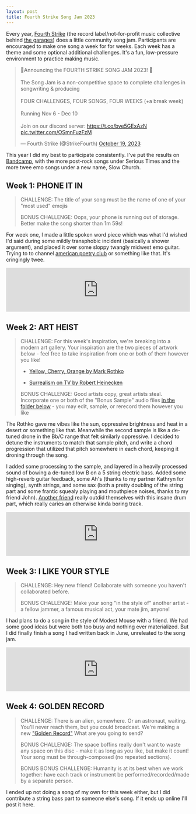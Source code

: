 ```yaml
---
layout: post
title: Fourth Strike Song Jam 2023
---
```


Every year, [Fourth Strike](https://fourth-strike.bandcamp.com/) (the record label/not-for-profit music collective behind [the garages](https://thegarages.bandcamp.com/)) does a little community song jam. Participants are encouraged to make one song a week for for weeks. Each week has a theme and some optional additional challenges. It's a fun, low-pressure environment to practice making music.

<blockquote class="twitter-tweet"><p lang="en" dir="ltr">🎤Announcing the FOURTH STRIKE SONG JAM 2023! 🎵<br><br>The Song Jam is a non-competitive space to complete challenges in songwriting &amp; producing<br><br>FOUR CHALLENGES, FOUR SONGS, FOUR WEEKS (+a break week)<br><br>Running Nov 6 - Dec 10<br><br>Join on our discord server: <a href="https://t.co/bve5GExAzN">https://t.co/bve5GExAzN</a> <a href="https://t.co/OSmnFuzFzM">pic.twitter.com/OSmnFuzFzM</a></p>&mdash; Fourth Strike (@StrikeFourth) <a href="https://twitter.com/StrikeFourth/status/1715139989325938893?ref_src=twsrc%5Etfw">October 19, 2023</a></blockquote> <script async src="https://platform.twitter.com/widgets.js" charset="utf-8"></script> 

This year I did my best to participate consistently. I've put the results on [Bandcamp](https://serioustimes.bandcamp.com), with the more post-rock songs under Serious Times and the more twee emo songs under a new name, Slow Church.

## Week 1: PHONE IT IN

> CHALLENGE: The title of your song must be the name of one of your "most used" emojis
> 
> BONUS CHALLENGE: Oops, your phone is running out of storage. Better make the song shorter than 1m 59s!


For week one, I made a little spoken word piece which was what I'd wished I'd said during some mildly transphobic incident (basically a shower argument), and placed it over some sloppy twangly midwest emo guitar. Trying to to channel [american poetry club](https://discounteddanceparties.bandcamp.com/album/a-little-light-of-our-own) or something like that. It's cringingly twee.

<iframe style="border: 0; width: 100%; height: 120px;" src="https://bandcamp.com/EmbeddedPlayer/album=3764263620/size=large/bgcol=ffffff/linkcol=0687f5/tracklist=false/artwork=small/track=2451074548/transparent=true/" seamless><a href="https://serioustimes.bandcamp.com/album/bikeway-narrows">Bikeway Narrows by Slow Church</a></iframe>


## Week 2: ART HEIST

> CHALLENGE: For this week's inspiration, we're breaking into a modern art gallery. Your inspiration are the two pieces of artwork below - feel free to take inspiration from one or both of them however you like!
>
> - [Yellow, Cherry, Orange by Mark Rothko](https://www.wikiart.org/en/mark-rothko/yellow-cherry-orange)
>
> - [Surrealism on TV by Robert Heinecken](https://hammer.ucla.edu/collections/ucla-artists-in-the-hammer-museum-collections/art/surrealism-on-tv)
> 
> BONUS CHALLENGE: Good artists copy, great artists steal. Incorporate one or both of the "Bonus Sample" audio files [in the folder below](https://drive.google.com/drive/folders/1h-Es4WGtNWn6Jo5QQn64dFlYJU_VkIlw) - you may edit, sample, or rerecord them however you like

The Rothko gave me vibes like the sun, oppressive brightness and heat in a desert or something like that. Meanwhile the second sample is like a de-tuned drone in the Bb/C range that felt similarly oppressive. I decided to detune the instruments to match that sample pitch, and write a chord progression that utilized that pitch somewhere in each chord, keeping it droning through the song.

I added some processing to the sample, and layered in a heavily processed sound of bowing a de-tuned low B on a 5 string electric bass. Added some high-reverb guitar feedback, some Ah's (thanks to my partner Kathryn for singing), synth strings, and some sax (both a pretty doubling of the string part and some frantic squealy playing and mouthpiece noises, thanks to my friend John). [Another friend](https://parallax.fyi/) really outdid themselves with this insane drum part, which really caries an otherwise kinda boring track.

<iframe style="border: 0; width: 100%; height: 120px;" src="https://bandcamp.com/EmbeddedPlayer/track=3210345782/size=large/bgcol=ffffff/linkcol=0687f5/tracklist=false/artwork=small/transparent=true/" seamless><a href="https://serioustimes.bandcamp.com/track/if-fashion-is-suffering-then-im-a-narcissist">If Fashion is Suffering Then I&#39;m a Narcissist by Serious Times</a></iframe>

## Week 3: I LIKE YOUR STYLE

> CHALLENGE: Hey new friend! Collaborate with someone you haven't collaborated before.
> 
> BONUS CHALLENGE: Make your song "in the style of" another artist - a fellow jammer, a famous musical act, your mate jim, anyone!

I had plans to do a song in the style of Modest Mouse with a friend. We had some good ideas but were both too busy and nothing ever materialized. But I did finally finish a song I had written back in June, unreleated to the song jam.

<iframe style="border: 0; width: 100%; height: 120px;" src="https://bandcamp.com/EmbeddedPlayer/album=3764263620/size=large/bgcol=ffffff/linkcol=0687f5/tracklist=false/artwork=small/track=1435460119/transparent=true/" seamless><a href="https://serioustimes.bandcamp.com/album/bikeway-narrows">Bikeway Narrows by Slow Church</a></iframe>

## Week 4: GOLDEN RECORD

> CHALLENGE: There is an alien, somewhere. Or an astronaut, waiting. You'll never reach them, but you could broadcast. We're making a new ["Golden Record"](https://en.wikipedia.org/wiki/Voyager_Golden_Record) What are you going to send?
> 
> BONUS CHALLENGE: The space boffins really don't want to waste any space on this disc - make it as long as you like, but make it count! Your song must be through-composed (no repeated sections).
> 
> BONUS BONUS CHALLENGE: Humanity is at its best when we work together: have each track or instrument be performed/recorded/made by a separate person.

I ended up not doing a song of my own for this week either, but I did contribute a string bass part to someone else's song. If it ends up online I'll post it here.
